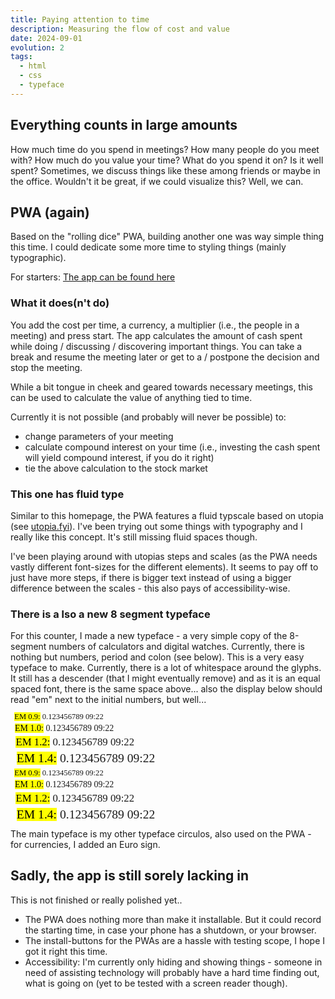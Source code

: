 ```yaml
---
title: Paying attention to time
description: Measuring the flow of cost and value
date: 2024-09-01
evolution: 2
tags:
  - html
  - css
  - typeface
---
```


## Everything counts in large amounts

How much time do you spend in meetings? How many people do you meet with? How much do you value your time? What do you spend it on? Is it well spent? Sometimes, we discuss things like these among friends or maybe in the office. Wouldn't it be great, if we could visualize this? Well, we can. 

## PWA (again)
Based on the "rolling dice" PWA, building another one was way simple thing this time. I could dedicate some more time to styling things (mainly typographic). 

<div class="cta">

For starters: [The app can be found here](/webApps/CountsInSmallAmounts/)

</div>

### What it does(n't do)

You add the cost per time, a currency, a multiplier (i.e., the people in a meeting) and press start. The app calculates the amount of cash spent while doing / discussing / discovering important things. You can take a break and resume the meeting later or get to a / postpone the decision and stop the meeting.

While a bit tongue in cheek and geared towards necessary meetings, this can be used to calculate the value of anything tied to time. 

Currently it is not possible (and probably will never be possible) to:
- change parameters of your meeting
- calculate compound interest on your time (i.e., investing the cash spent will yield compound interest, if you do it right)
- tie the above calculation to the stock market

### This one has fluid type

Similar to this homepage, the PWA features a fluid typscale based on utopia (see [utopia.fyi](http://www.utopia.fyi)). I've been trying out some things with typography and I really like this concept. It's still missing fluid spaces though. 

I've been playing around with utopias steps and scales (as the PWA needs vastly different font-sizes for the different elements). It seems to pay off to just have more steps, if there is bigger text instead of using a bigger difference between the scales - this also pays of accessibility-wise.  

### There is a lso a new 8 segment typeface

For this counter, I made a new typeface - a very simple copy of the 8-segment numbers of calculators and digital watches. Currently, there is nothing but numbers, period and colon (see below). This is a very easy typeface to make. Currently, there is a lot of whitespace around the glyphs. It still has a descender (that I might eventually remove) and as it is an equal spaced font, there is the same space above... also the display below should read "em" next to the initial numbers, but well...

<style>
@font-face {
  font-family: 'digiwatch';
  src: url('/fonts/article/AD-Digiwatch-Regular.woff2') format('woff2'),
       url('/fonts/article/AD-Digiwatch-Regular.woff') format('woff');
  font-weight: normal;
  font-style: normal;
}

</style>

<div class="text_sample">
<p style="font-family:'digiwatch';font-weight:normal;font-size:0.9em; margin: 0.5em;line-height: 87%"> <mark>EM 0.9:</mark> 0.123456789 09:22 </p>
<p style="font-family:'digiwatch';font-weight:normal;font-size:1em; margin: 0.5em;line-height: 87%"> <mark>EM 1.0:</mark> 0.123456789 09:22 </p>
<p style="font-family:'digiwatch';font-weight:normal;font-size:1.2em; margin: 0.5em;line-height: 87%"> <mark>EM 1.2:</mark> 0.123456789 09:22 </p>
<p style="font-family:'digiwatch';font-weight:normal;font-size:1.4em; margin: 0.5em;line-height: 87%"> <mark>EM 1.4:</mark> 0.123456789 09:22 </p>
</div>
<div class="text_sample_inverted">
<p style="font-family:'digiwatch';font-weight:normal;font-size:0.9em; margin: 0.5em;line-height: 87%"> <mark>EM 0.9:</mark> 0.123456789 09:22 </p>
<p style="font-family:'digiwatch';font-weight:normal;font-size:1em; margin: 0.5em;line-height: 87%"> <mark>EM 1.0:</mark> 0.123456789 09:22 </p>
<p style="font-family:'digiwatch';font-weight:normal;font-size:1.2em; margin: 0.5em;line-height: 87%"> <mark>EM 1.2:</mark> 0.123456789 09:22 </p>
<p style="font-family:'digiwatch';font-weight:normal;font-size:1.4em; margin: 0.5em;line-height: 87%"> <mark>EM 1.4:</mark> 0.123456789 09:22 </p>
</div>

The main typeface is my other typeface circulos, also used on the PWA - for currencies, I added an Euro sign.

## Sadly, the app is still sorely lacking in 
This is not finished or really polished yet..
- The PWA does nothing more than make it installable. But it could record the starting time, in case your phone has a shutdown, or your browser.
- The install-buttons for the PWAs are a hassle with testing scope, I hope I got it right this time. 
- Accessibility: I'm currently only hiding and showing things - someone in need of assisting technology will probably have a hard time finding out, what is going on (yet to be tested with a screen reader though).